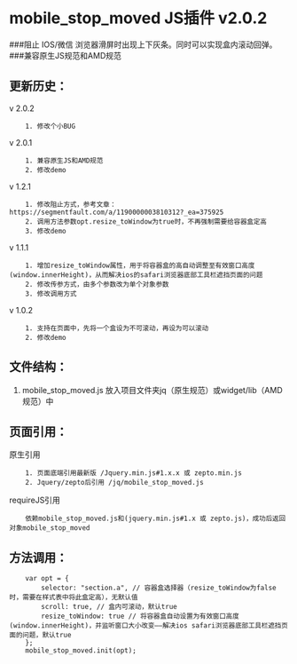 # mobile_stop_moved JS插件 v2.0.2
###阻止 IOS/微信 浏览器滑屏时出现上下灰条。同时可以实现盒内滚动回弹。
###兼容原生JS规范和AMD规范

更新历史：
--------------

v 2.0.2

		1. 修改个小BUG

v 2.0.1

		1. 兼容原生JS和AMD规范
		2. 修改demo

v 1.2.1

		1. 修改阻止方式，参考文章：https://segmentfault.com/a/1190000003810312?_ea=375925
		2. 调用方法参数opt.resize_toWindow为true时，不再强制需要给容器盒定高
		3. 修改demo

v 1.1.1

		1. 增加resize_toWindow属性，用于将容器盒的高自动调整至有效窗口高度(window.innerHeight)，从而解决ios的safari浏览器底部工具栏遮挡页面的问题
		2. 修改传参方式，由多个参数改为单个对象参数
		3. 修改调用方式

v 1.0.2

		1. 支持在页面中，先将一个盒设为不可滚动，再设为可以滚动
		2. 修改demo

文件结构：
-------------
1. mobile_stop_moved.js 放入项目文件夹jq（原生规范）或widget/lib（AMD规范）中

页面引用：
-------------
原生引用

		1. 页面底端引用最新版 /Jquery.min.js#1.x.x 或 zepto.min.js
		2. Jquery/zepto后引用 /jq/mobile_stop_moved.js

requireJS引用

        依赖mobile_stop_moved.js和(jquery.min.js#1.x 或 zepto.js)，成功后返回对象mobile_stop_moved

方法调用：
--------------

		var opt = {
		    selector: "section.a", // 容器盒选择器（resize_toWindow为false时，需要在样式表中将此盒定高），无默认值
		    scroll: true, // 盒内可滚动，默认true
		    resize_toWindow: true // 将容器盒自动设置为有效窗口高度(window.innerHeight)，并监听窗口大小改变——解决ios safari浏览器底部工具栏遮挡页面的问题，默认true
		};
		mobile_stop_moved.init(opt);